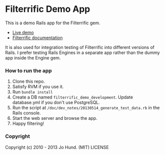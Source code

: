 Filterrific Demo App
====================

This is a demo Rails app for the Filterrific gem.

* [Live demo](http://filterrific-demo.herokuapp.com)
* [Filterrific documentation](http://filterrific.clearcove.ca)

It is also used for integration testing of Filterrific into different versions
of Rails. I prefer testing Rails Engines in a separate app rather than the dummy
app inside the Engine gem.

### How to run the app

1. Clone this repo.
2. Satisfy RVM if you use it.
3. Run `bundle install`
4. Create a DB named `filterrific_demo_development`. Update database.yml if you don't use PostgreSQL.
5. Run the script at `/doc/dev_notes/20130514_generate_test_data.rb` in the Rails console.
6. Start the web server and browse the app.
7. Happy filtering!

### Copyright

Copyright (c) 2010 - 2013 Jo Hund. (MIT) LICENSE
